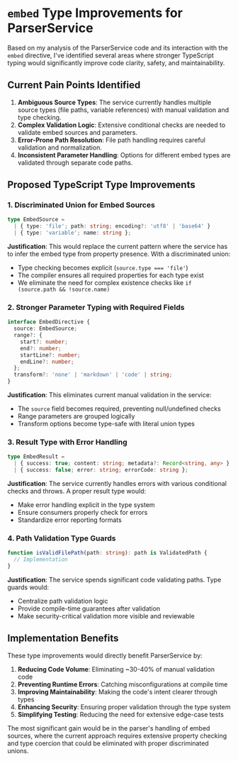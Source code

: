 # `embed` Type Improvements for ParserService

Based on my analysis of the ParserService code and its interaction with the `embed` directive, I've identified several areas where stronger TypeScript typing would significantly improve code clarity, safety, and maintainability.

## Current Pain Points Identified

1. **Ambiguous Source Types**: The service currently handles multiple source types (file paths, variable references) with manual validation and type checking.
2. **Complex Validation Logic**: Extensive conditional checks are needed to validate embed sources and parameters.
3. **Error-Prone Path Resolution**: File path handling requires careful validation and normalization.
4. **Inconsistent Parameter Handling**: Options for different embed types are validated through separate code paths.

## Proposed TypeScript Type Improvements

### 1. Discriminated Union for Embed Sources

```typescript
type EmbedSource = 
  | { type: 'file'; path: string; encoding?: 'utf8' | 'base64' }
  | { type: 'variable'; name: string };
```

**Justification**: This would replace the current pattern where the service has to infer the embed type from property presence. With a discriminated union:
- Type checking becomes explicit (`source.type === 'file'`)
- The compiler ensures all required properties for each type exist
- We eliminate the need for complex existence checks like `if (source.path && !source.name)`

### 2. Stronger Parameter Typing with Required Fields

```typescript
interface EmbedDirective {
  source: EmbedSource;
  range?: {
    start?: number;
    end?: number;
    startLine?: number;
    endLine?: number;
  };
  transform?: 'none' | 'markdown' | 'code' | string;
}
```

**Justification**: This eliminates current manual validation in the service:
- The `source` field becomes required, preventing null/undefined checks
- Range parameters are grouped logically
- Transform options become type-safe with literal union types

### 3. Result Type with Error Handling

```typescript
type EmbedResult = 
  | { success: true; content: string; metadata?: Record<string, any> }
  | { success: false; error: string; errorCode: string };
```

**Justification**: The service currently handles errors with various conditional checks and throws. A proper result type would:
- Make error handling explicit in the type system
- Ensure consumers properly check for errors
- Standardize error reporting formats

### 4. Path Validation Type Guards

```typescript
function isValidFilePath(path: string): path is ValidatedPath {
  // Implementation
}
```

**Justification**: The service spends significant code validating paths. Type guards would:
- Centralize path validation logic
- Provide compile-time guarantees after validation
- Make security-critical validation more visible and reviewable

## Implementation Benefits

These type improvements would directly benefit ParserService by:

1. **Reducing Code Volume**: Eliminating ~30-40% of manual validation code
2. **Preventing Runtime Errors**: Catching misconfigurations at compile time
3. **Improving Maintainability**: Making the code's intent clearer through types
4. **Enhancing Security**: Ensuring proper validation through the type system
5. **Simplifying Testing**: Reducing the need for extensive edge-case tests

The most significant gain would be in the parser's handling of embed sources, where the current approach requires extensive property checking and type coercion that could be eliminated with proper discriminated unions.